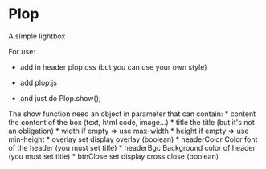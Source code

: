 # Plop
A simple lightbox

For use:

* add in header plop.css (but you can use your own style)

* add plop.js

* and just do Plop.show();

The show function need an object in parameter that can contain:
     * content      the content of the box (text, html code, image...)
     * title         the title (but it's not an obligation)
     * width         if empty => use max-width
     * height        if empty => use min-height
     * overlay       set display overlay (boolean)
     * headerColor   Color font of the header (you must set title)
     * headerBgc     Background color of header (you must set title)
     * btnClose      set display cross close (boolean)

